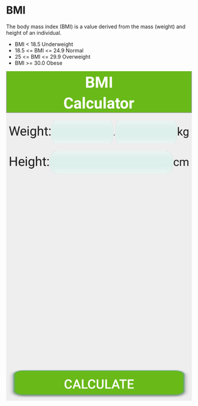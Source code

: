 # BMI
The body mass index (BMI) is a value derived from the mass (weight) and height of an individual.


  *  BMI < 18.5 Underweight
  *  18.5 <= BMI <= 24.9 Normal
  *  25 <= BMI <= 29.9 Overweight
  *  BMI >= 30.0 Obese

![alt tag](https://github.com/gokhansarikaya/Bmi/blob/master/app/src/main/res/drawable/ss.png)
